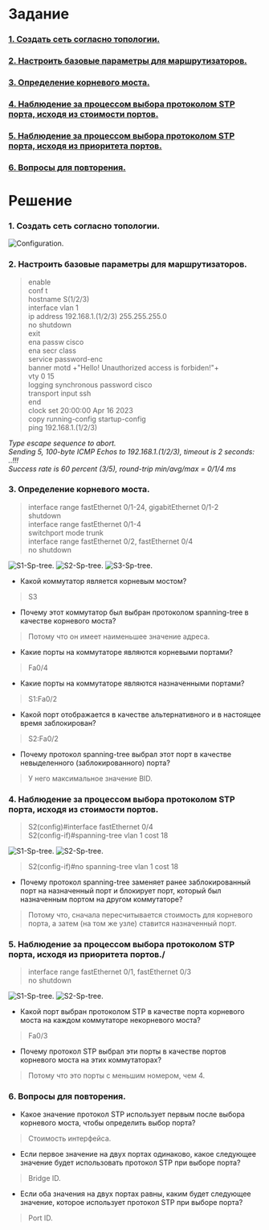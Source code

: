 # Задание
### [1. Создать сеть согласно топологии.](#1)
### [2. Настроить базовые параметры для маршрутизаторов.](#2)
### [3. Определение корневого моста.](#3)
### [4.	Наблюдение за процессом выбора протоколом STP порта, исходя из стоимости портов.](#4)
### [5. Наблюдение за процессом выбора протоколом STP порта, исходя из приоритета портов.](#5)
### [6. Вопросы для повторения.](#6)

# Решение   
### <a name="1"> 1. Создать сеть согласно топологии.</a>  

<image src="./scheme.PNG" alt="Configuration.">  
  
### <a name="2"> 2. Настроить базовые параметры для маршрутизаторов.</a>  
  
  > enable  
  > conf t  
  > hostname S(1/2/3)  
  > interface vlan 1  
  > ip address 192.168.1.(1/2/3) 255.255.255.0  
  > no shutdown  
  > exit  
  > ena passw cisco  
  > ena secr class  
  > service password-enc  
  > banner motd +"Hello! Unauthorized access is forbiden!"+  
  > vty 0 15  
  > logging synchronous
  > password cisco  
  > transport input ssh  
  > end  
  > clock set 20:00:00 Apr 16 2023    
  > copy running-config startup-config  
  > ping 192.168.1.(1/2/3)  
  
  *Type escape sequence to abort.*  
  *Sending 5, 100-byte ICMP Echos to 192.168.1.(1/2/3), timeout is 2 seconds:*  
  *..!!!*  
  *Success rate is 60 percent (3/5), round-trip min/avg/max = 0/1/4 ms*   
  
### <a name="3"> 3. Определение корневого моста.</a>  
  
   > interface range fastEthernet 0/1-24, gigabitEthernet 0/1-2  
   > shutdown  
   > interface range fastEthernet 0/1-4  
   > switchport mode trunk  
   > interface range fastEthernet 0/2, fastEthernet 0/4  
   > no shutdown  
 
  <image src="./S1-Sp-tree1.PNG" alt="S1-Sp-tree.">   
  <image src="./S2-Sp-tree1.PNG" alt="S2-Sp-tree.">   
  <image src="./S3-Sp-tree1.PNG" alt="S3-Sp-tree.">   
    
  * Какой коммутатор является корневым мостом?  
  > S3  
    
  * Почему этот коммутатор был выбран протоколом spanning-tree в качестве корневого моста?
  > Потому что он имеет наименьшее значение адреса.  
   
  * Какие порты на коммутаторе являются корневыми портами?
  > Fa0/4  
    
  * Какие порты на коммутаторе являются назначенными портами?  
  > S1:Fa0/2  
    
  * Какой порт отображается в качестве альтернативного и в настоящее время заблокирован?  
  > S2:Fa0/2  
    
  * Почему протокол spanning-tree выбрал этот порт в качестве невыделенного (заблокированного) порта?
  > У него максимальное значение BID.    

### <a name="4"> 4.	Наблюдение за процессом выбора протоколом STP порта, исходя из стоимости портов.</a>     
  > S2(config)#interface fastEthernet 0/4  
  > S2(config-if)#spanning-tree vlan 1 cost 18  
  
  <image src="./S1-Sp-tree2.PNG" alt="S1-Sp-tree.">   
  <image src="./S2-Sp-tree2.PNG" alt="S2-Sp-tree.">  
   
  > S2(config-if)#no spanning-tree vlan 1 cost 18  
  * Почему протокол spanning-tree заменяет ранее заблокированный порт на назначенный порт и блокирует порт, который был назначенным портом на другом коммутаторе?  
  > Потому что, сначала пересчитывается стоимость для корневого порта, а затем (на том же узле) ставится назначенный порт.  
    
### <a name="5"> 5. Наблюдение за процессом выбора протоколом STP порта, исходя из приоритета портов./</a>   
    
   > interface range fastEthernet 0/1, fastEthernet 0/3  
   > no shutdown   
    
   <image src="./S1-Sp-tree3.PNG" alt="S1-Sp-tree.">   
   <image src="./S2-Sp-tree-3.PNG" alt="S2-Sp-tree.">  
      
   * Какой порт выбран протоколом STP в качестве порта корневого моста на каждом коммутаторе некорневого моста?   
   > Fa0/3  
      
   * Почему протокол STP выбрал эти порты в качестве портов корневого моста на этих коммутаторах?   
   > Потому что это порты с меньшим номером, чем 4.  
      
### <a name="6"> 6. Вопросы для повторения.</a>    
   * Какое значение протокол STP использует первым после выбора корневого моста, чтобы определить выбор порта?  
   > Стоимость интерфейса.  
      
   * Если первое значение на двух портах одинаково, какое следующее значение будет использовать протокол STP при выборе порта?  
   > Bridge ID.  
      
   * Если оба значения на двух портах равны, каким будет следующее значение, которое использует протокол STP при выборе порта?  
   > Port ID.  
     
